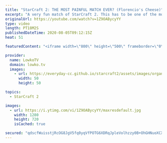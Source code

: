 ```yaml
---
title: "StarCraft 2: THE MOST PAINFUL MATCH EVER? (Florencio's Cheese)"
excerpt: "A very fun match of StarCraft 2. This has to be one of the most painful and smartest games of StarCraft I've casted. In this game Florencio combines two flavours of cheese to create the perfect early game push.  Florencio on Twitch: http://twitch.tv/florenciosc  Get more videos & support my work: http://www.patreon.com/lowkotv"
originalUrl: https://youtube.com/watch?v=1Z9OABycyYY
type: video
length: PT18M2S
publishedDateTime: 2020-08-05T09:12:15Z
heat: 51

featuredContent: "<iframe width=\"800\" height=\"500\" frameborder=\"0\" src=\"https://www.youtube.com/embed/1Z9OABycyYY\" allow=\"accelerometer; autoplay; encrypted-media; gyroscope; picture-in-picture\" allowfullscreen></iframe>"

provider:
  name: LowkoTV
  domain: lowko.tv
  images:
    - url: https://everyday-cc.github.io/starcraft2/assets/images/organizations/lowko.tv-50x50.jpg
      width: 50
      height: 50

topics:
  - StarCraft 2

images:
  - url: https://i.ytimg.com/vi/1Z9OABycyYY/maxresdefault.jpg
    width: 1280
    height: 720
    isCached: true

secured: "qdscfWuisstjRcOG8JgV5fq0yqVfPOTG6XDRqJpleVolhzzy0B+OhGHNuoXCX6lFFod2iNaa3SYK3+eut8Qr5oHfsbH2eQHsf3vMPMCSwuJXVR21PWbBWrq/k+ZQT39zwgeN13xH1Dfjr40y9qA1+3b7khKt3hNR0uOzhuKwr2G6Nq7rzPDoirFCRQrscJtaux8g+ssN1XGCZkfVobg7Fb4MQfFmtJCRtq8gGjmE+I3qD4QMkSu7jTRbhxN2xZiIluXLRqkpVBgLpe9W0CxkoBYxxyVSNYkyRM4oZ5EHuLXL8lINMAGOo5jgG+mTxvJbEeFqDyBB71yoG0Kq4F/GLCrd3HcxFgmTd3RNY3Y7UfDWhntekUO3P24oOHGRTQEnti242sh+aYZ/jWb5IQ+SqfzT19iMo+aOaSirPQVDU2EOy6ZOtqSO20H6c+c43Uca;1Alqj/Y8K+6V3JGYhaPjwQ=="
---
```


